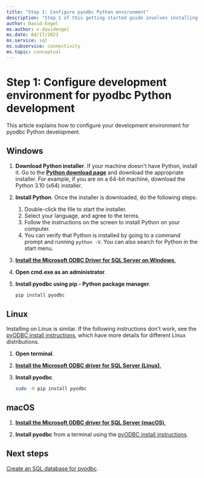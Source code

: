 ```yaml
---
title: "Step 1: Configure pyodbc Python environment"
description: "Step 1 of this getting started guide involves installing Python, the Microsoft ODBC Driver for SQL Server, and pyODBC into your development environment."
author: David-Engel
ms.author: v-davidengel
ms.date: 04/17/2023
ms.service: sql
ms.subservice: connectivity
ms.topic: conceptual
---
```

# Step 1: Configure development environment for pyodbc Python development

This article explains how to configure your development environment for pyodbc Python development.

## Windows

1. **Download Python installer**. If your machine doesn't have Python, install it. Go to the [**Python download page**](https://www.python.org/downloads/windows/) and download the appropriate installer. For example, if you are on a 64-bit machine, download the Python 3.10 (x64) installer.  
  
2. **Install Python**. Once the installer is downloaded, do the following steps:

   1. Double-click the file to start the installer.
   1. Select your language, and agree to the terms.
   1. Follow the instructions on the screen to install Python on your computer.
   1. You can verify that Python is installed by going to a command prompt and running `python -V`. You can also search for Python in the start menu.

3. [**Install the Microsoft ODBC Driver for SQL Server on Windows**.](../../odbc/windows/system-requirements-installation-and-driver-files.md#installing-microsoft-odbc-driver-for-sql-server)
  
4. **Open cmd.exe as an administrator**.

5. **Install pyodbc using pip - Python package manager**.

   ```cmd
   pip install pyodbc  
   ```

## Linux

Installing on Linux is similar. If the following instructions don't work, see the [pyODBC install instructions](https://github.com/mkleehammer/pyodbc/wiki/Install#installing-on-linux), which have more details for different Linux distributions.

1. **Open terminal**.

2. [**Install the Microsoft ODBC driver for SQL Server (Linux)**.](../../odbc/linux-mac/installing-the-microsoft-odbc-driver-for-sql-server.md)

3. **Install pyodbc**.  

   ```bash  
   sudo -H pip install pyodbc
   ```

## macOS

1. [**Install the Microsoft ODBC driver for SQL Server (macOS)**.](../../odbc/linux-mac/install-microsoft-odbc-driver-sql-server-macos.md)

2. **Install pyodbc** from a terminal using the [pyODBC install instructions](https://github.com/mkleehammer/pyodbc/wiki/Install#installing-on-macosx).

## Next steps

[Create an SQL database for pyodbc](step-2-create-a-sql-database-for-pyodbc-python-development.md).

